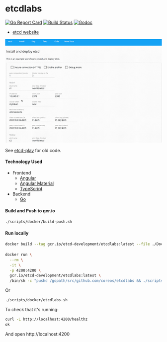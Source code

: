 # etcdlabs

[![Go Report Card](https://goreportcard.com/badge/github.com/coreos/etcdlabs?style=flat-square)](https://goreportcard.com/report/github.com/coreos/etcdlabs)
[![Build Status](https://img.shields.io/travis/coreos/etcdlabs.svg?style=flat-square)](https://travis-ci.org/coreos/etcdlabs)
[![Godoc](http://img.shields.io/badge/go-documentation-blue.svg?style=flat-square)](https://godoc.org/github.com/coreos/etcdlabs)

- [etcd website](http://play.etcd.io)

<img src="./etcdlabs.gif" alt="etcdlabs" width="620">

See [etcd-play][old-etcd-play] for old code.

#### Technology Used

- Frontend
    - [Angular](https://angular.io/)
    - [Angular Material](https://github.com/angular/material2)
    - [TypeScript](https://www.typescriptlang.org/index.html)
- Backend
    - [Go](https://golang.org/)

[old-etcd-play]: https://github.com/coreos/etcd-play
[cistat]: https://travis-ci.org/coreos/etcdlabs
[etcdlabs-godoc]: https://godoc.org/github.com/coreos/etcdlabs

#### Build and Push to gcr.io

```bash
./scripts/docker/build-push.sh
```

#### Run locally

```bash
docker build --tag gcr.io/etcd-development/etcdlabs:latest --file ./Dockerfile .

docker run \
  --rm \
  -it \
  -p 4200:4200 \
  gcr.io/etcd-development/etcdlabs:latest \
  /bin/sh -c "pushd /gopath/src/github.com/coreos/etcdlabs && ./scripts/run/etcdlabs.sh"
```

Or

```bash
./scripts/docker/etcdlabs.sh
```

To check that it's running:

```bash
curl -L http://localhost:4200/healthz
ok
```

And open http://localhost:4200
